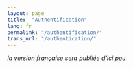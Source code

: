 ```yaml
---
layout: page
title:  "Authentification"
lang: fr
permalink: "/authentification/"
trans_url: "/authentication/"
---
```


_la version française sera publiée d’ici peu_
